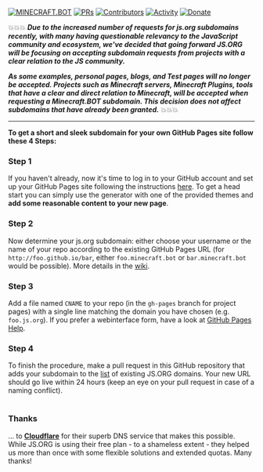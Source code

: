 [![MINECRAFT.BOT](https://img.shields.io/badge/minecraft.bot-+-FFE70B.svg?style=flat-square)](http://minecraft.bot)
[![PRs](https://img.shields.io/github/issues-pr-closed-raw/MinecraftBotOfficial/js.org.svg?style=flat-square&colorB=FFE70B&label=pull%20requests)](https://github.com/MinecraftBotOfficial/minecraft.bot/pulls?q=is%3Apr+is%3Aclosed+label%3Aadd)
[![Contributors](https://img.shields.io/github/contributors-anon/MinecraftBotOfficial/minecraft.bot?color=FFE70B&style=flat-square)](https://github.com/MinecraftBotOfficial/minecraft.bot/graphs/contributors)
[![Activity](https://img.shields.io/github/commit-activity/m/MinecraftBotOfficial/minecraft.bot?color=FFE70B&style=flat-square)](https://github.com/MinecraftBotOfficial/minecraft.bot/pulse/monthly)
[![Donate](https://img.shields.io/badge/Donate-for_registrar_fees-1F87FF.svg?style=flat-square&logo=open-collective&logoColor=fff)](https://opencollective.com/minecraft.bot)

:boom::boom::boom:
***Due to the increased number of requests for js.org subdomains recently, with many having questionable relevancy to the JavaScript community and ecosystem, we've decided that going forward JS.ORG will be focusing on accepting subdomain requests from projects with a clear relation to the JS community.***

***As some examples, personal pages, blogs, and Test pages will no longer be accepted. Projects such as Minecraft servers, Minecraft Plugins, tools that have a clear and direct relation to Minecraft, will be accepted when requesting a Minecraft.BOT subdomain. This decision does not affect subdomains that have already been granted.***
:boom::boom::boom:

---

**To get a short and sleek subdomain for your own GitHub Pages site follow these 4 Steps:**

### Step 1
If you haven't already, now it's time to log in to your GitHub account and set up your GitHub Pages site following the instructions [here](https://pages.github.com/). To get a head start you can simply use the generator with one of the provided themes and **add some reasonable content to your new page**.

### Step 2
Now determine your js.org subdomain: either choose your username or the name of your repo according to the existing GitHub Pages URL (for ```http://foo.github.io/bar```, either ```foo.minecraft.bot``` or ```bar.minecraft.bot``` would be possible). More details in the [wiki](https://github.com/MinecraftBotOfficial/minecraft.bot/wiki).

### Step 3
Add a file named ```CNAME``` to your repo (in the ```gh-pages``` branch for project pages) with a single line matching the domain you have chosen (e.g. ```foo.js.org```). If you prefer a webinterface form, have a look at [GitHub Pages Help](https://help.github.com/articles/adding-or-removing-a-custom-domain-for-your-github-pages-site/).

### Step 4
To finish the procedure, make a pull request in this GitHub repository that adds your subdomain to the [list](https://github.com/MinecraftBotOfficial/minecraft.bot/blob/master/cnames_active.js) of existing JS.ORG domains. Your new URL should go live within 24 hours (keep an eye on your pull request in case of a naming conflict).
 
# 

### Thanks
... to **[Cloudflare](https://www.cloudflare.com)** for their superb DNS service that makes this possible. While JS.ORG is using their free plan - to a shameless extent - they helped us more than once with some flexible solutions and extended quotas. Many thanks!
